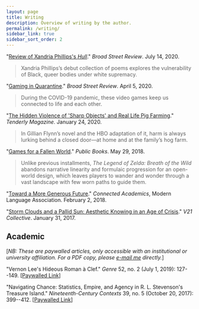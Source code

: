 ```yaml
---
layout: page
title: Writing
description: Overview of writing by the author.
permalink: /writing/
sidebar_link: true
sidebar_sort_order: 2
---
```

"[Review of Xandria Phillips's *Hull*](https://www.broadstreetreview.com/books/hull-by-xandria-phillips)." *Broad Street Review*. July 14, 2020.

> Xandria Phillips’s debut collection of poems explores the vulnerability of Black, queer bodies under white supremacy.

"[Gaming in Quarantine](https://www.broadstreetreview.com/cross-cultural/in-the-pandemic-these-video-games-keep-us-connected-to-lifeand-each-other)." *Broad Street Review*. April 5, 2020.

> During the COVID-19 pandemic, these video games keep us connected to life and each other.

"[The Hidden Violence of 'Sharp Objects' and Real Life Pig Farming](https://medium.com/tenderlymag/the-hidden-violence-of-sharp-objects-and-real-life-pig-farming-697687218609)." *Tenderly Magazine*. January 24, 2020.

> In Gillian Flynn’s novel and the HBO adaptation of it, harm is always lurking behind a closed door—at home and at the family’s hog farm.

"[Games for a Fallen World](http://www.publicbooks.org/games-for-a-fallen-world/)." *Public Books*. May 29, 2018.

> Unlike previous installments, *The Legend of Zelda: Breath of the Wild* abandons narrative linearity and formulaic progression for an open-world design, which leaves players to wander and wonder through a vast landscape with few worn paths to guide them.

"[Toward a More Generous Future](https://connect.mla.hcommons.org/toward-a-more-generous-future/)." *Connected Academics*, Modern Language Association. February 2, 2018.

"[Storm Clouds and a Pallid Sun: Aesthetic Knowing in an Age of Crisis](http://v21collective.org/matthew-john-phillips-storm-clouds-pallid-sun-aesthetic-knowing-age-crisis/)." *V21 Collective*. January 31, 2017.

## Academic

[*NB: These are paywalled articles, only accessible with an institutional or university affiliation. For a PDF copy, please [e-mail me](mailto:matthew.john.phillips@gmail.com) directly.*]

"Vernon Lee's Hideous Roman à Clef." *Genre* 52, no. 2 (July 1, 2019): 127--149. [[Paywalled Link](https://doi.org/10.1215/00166928-7585880)]

"Navigating Chance: Statistics, Empire, and Agency in R. L. Stevenson's Treasure Island." *Nineteenth-Century Contexts* 39, no. 5 (October 20, 2017): 399--412. [[Paywalled Link](https://doi.org/10.1080/08905495.2017.1373240)]
